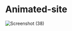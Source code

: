 # Animated-site

![Screenshot (38)](https://user-images.githubusercontent.com/89382019/236142261-167a438c-ca93-4e51-aa47-48797eea84c7.png)

